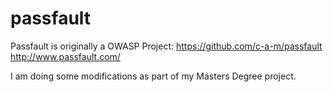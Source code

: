 # passfault

Passfault is originally a OWASP Project:
https://github.com/c-a-m/passfault
http://www.passfault.com/

I am doing some modifications as part of my Masters Degree project.

